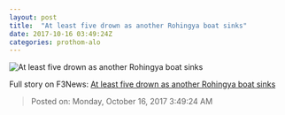 ```yaml
---
layout: post
title:  "At least five drown as another Rohingya boat sinks"
date: 2017-10-16 03:49:24Z
categories: prothom-alo
---
```


![At least five drown as another Rohingya boat sinks](http://en.prothom-alo.com/contents/cache/images/1200x630x1/uploads/media/2017/10/16/2bca9be1dd79b39701f7d9d1d57ed84e-boat.jpg?jadewits_media_id=152253)




Full story on F3News: [At least five drown as another Rohingya boat sinks](http://www.f3nws.com/n/AcZhTC)

> Posted on: Monday, October 16, 2017 3:49:24 AM
